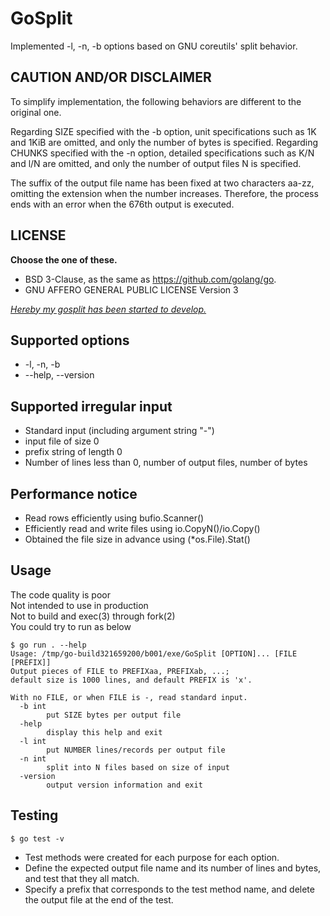# GoSplit

Implemented -l, -n, -b options based on GNU coreutils' split behavior.


## CAUTION AND/OR DISCLAIMER

To simplify implementation, the following behaviors are different to the original one.

Regarding SIZE specified with the -b option, unit specifications such as 1K and 1KiB are omitted, and only the number of bytes is specified.
Regarding CHUNKS specified with the -n option, detailed specifications such as K/N and l/N are omitted, and only the number of output files N is specified.

The suffix of the output file name has been fixed at two characters aa-zz, omitting the extension when the number increases.
Therefore, the process ends with an error when the 676th output is executed.


## LICENSE

**Choose the one of these.**

* BSD 3-Clause, as the same as https://github.com/golang/go.
* GNU AFFERO GENERAL PUBLIC LICENSE Version 3

<ins>_Hereby my gosplit has been started to develop._</ins>


## Supported options

* -l, -n, -b
* --help, --version


## Supported irregular input

* Standard input (including argument string "-")
* input file of size 0
* prefix string of length 0
* Number of lines less than 0, number of output files, number of bytes


## Performance notice

* Read rows efficiently using bufio.Scanner()
* Efficiently read and write files using io.CopyN()/io.Copy()
* Obtained the file size in advance using (*os.File).Stat()


## Usage

The code quality is poor \
Not intended to use in production \
Not to build and exec(3) through fork(2) \
You could try to run as below

```
$ go run . --help
Usage: /tmp/go-build321659200/b001/exe/GoSplit [OPTION]... [FILE [PREFIX]]
Output pieces of FILE to PREFIXaa, PREFIXab, ...;
default size is 1000 lines, and default PREFIX is 'x'.

With no FILE, or when FILE is -, read standard input.
  -b int
    	put SIZE bytes per output file
  -help
    	display this help and exit
  -l int
    	put NUMBER lines/records per output file
  -n int
    	split into N files based on size of input
  -version
    	output version information and exit
```


## Testing

```
$ go test -v
```

* Test methods were created for each purpose for each option.
* Define the expected output file name and its number of lines and bytes, and test that they all match.
* Specify a prefix that corresponds to the test method name, and delete the output file at the end of the test.
